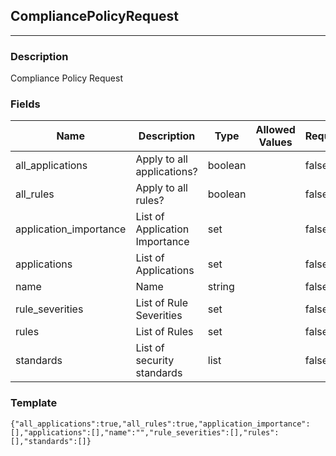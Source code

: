 ## CompliancePolicyRequest
---
### Description
Compliance Policy Request
### Fields
| Name | Description | Type | Allowed Values | Required |
| ---- | ----------- | ---- | -------------- | -------- |
| all_applications | Apply to all applications? | boolean |  | false |
| all_rules | Apply to all rules? | boolean |  | false |
| application_importance | List of Application Importance | set |  | false |
| applications | List of Applications | set |  | false |
| name | Name | string |  | false |
| rule_severities | List of Rule Severities | set |  | false |
| rules | List of Rules | set |  | false |
| standards | List of security standards | list |  | false |
### Template
```
{"all_applications":true,"all_rules":true,"application_importance":[],"applications":[],"name":"","rule_severities":[],"rules":[],"standards":[]}
```
